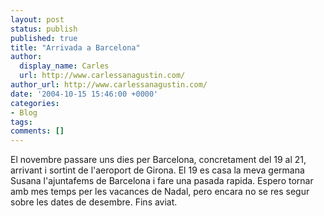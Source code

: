 ```yaml
---
layout: post
status: publish
published: true
title: "Arrivada a Barcelona"
author:
  display_name: Carles
  url: http://www.carlessanagustin.com/
author_url: http://www.carlessanagustin.com/
date: '2004-10-15 15:46:00 +0000'
categories:
- Blog
tags:
comments: []
---
```

El novembre passare uns dies per Barcelona, concretament del 19 al 21, arrivant i sortint de l'aeroport de Girona. El 19 es casa la meva germana Susana l'ajuntafems de Barcelona i fare una pasada rapida. Espero tornar amb mes temps per les vacances de Nadal, pero encara no se res segur sobre les dates de desembre.
Fins aviat.
